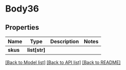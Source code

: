 # Body36

## Properties
Name | Type | Description | Notes
------------ | ------------- | ------------- | -------------
**skus** | **list[str]** |  | 

[[Back to Model list]](../README.md#documentation-for-models) [[Back to API list]](../README.md#documentation-for-api-endpoints) [[Back to README]](../README.md)


